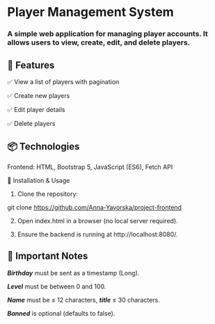 # Player Management System

### A simple web application for managing player accounts. It allows users to view, create, edit, and delete players.

## 🚀 Features

✅ View a list of players with pagination

✅ Create new players

✅ Edit player details

✅ Delete players


## 📦 Technologies

Frontend: HTML, Bootstrap 5, JavaScript (ES6), Fetch API


📄 Installation & Usage

1. Clone the repository:

git clone https://github.com/Anna-Yavorska/project-frontend


2. Open index.html in a browser (no local server required).


3. Ensure the backend is running at http://localhost:8080/.



## 📌 Important Notes

***Birthday*** must be sent as a timestamp (Long).

***Level*** must be between 0 and 100.

***Name*** must be ≤ 12 characters, ***title*** ≤ 30 characters.

***Banned*** is optional (defaults to false).